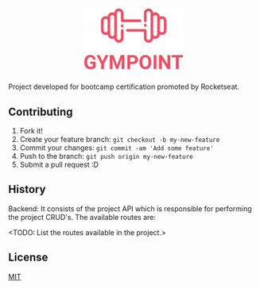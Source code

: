 <h1 align="center">
  <img alt="Gympoint" title="Gympoint" src="logo.png" width="200px" />
</h1>

Project developed for bootcamp certification promoted by Rocketseat.

## Contributing

1. Fork it!
2. Create your feature branch: `git checkout -b my-new-feature`
3. Commit your changes: `git commit -am 'Add some feature'`
4. Push to the branch: `git push origin my-new-feature`
5. Submit a pull request :D

## History

Backend: It consists of the project API which is responsible for performing the project CRUD's. The available routes are:

<TODO: List the routes available in the project.>

## License
[MIT](https://choosealicense.com/licenses/mit/)
